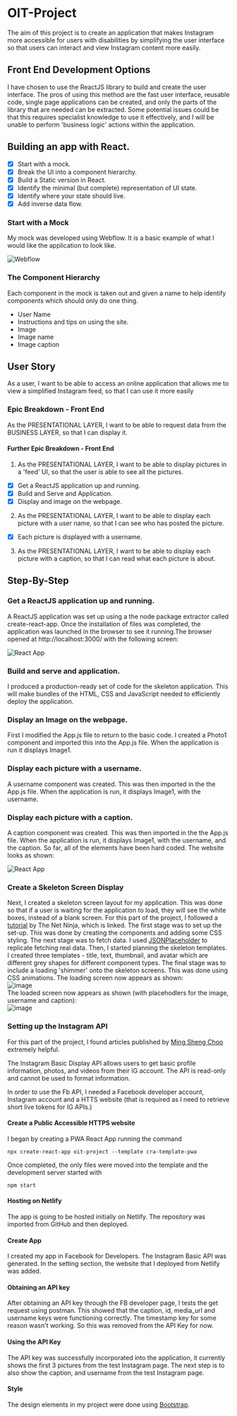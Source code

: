 # OIT-Project

The aim of this project is to create an application that makes Instagram more accessible for users with disabilities by simplifying the user interface so that users can interact and view Instagram content more easily. 

## Front End Development Options

I have chosen to use the ReactJS library to build and create the user interface. The pros of using this method are the fast user interface, reusable code, single page applications can be created, and only the parts of the library that are needed can be extracted. Some potential issues could be that this requires specialist knowledge to use it effectively, and I will be unable to perform 'business logic' actions within the application. 

## Building an app with React. 

- [X] Start with a mock. 
- [X] Break the UI into a component hierarchy. 
- [X] Build a Static version in React.
- [X] Identify the minimal (but complete) representation of UI state. 
- [X] Identify where your state should live. 
- [X] Add inverse data flow. 

### Start with a Mock

My mock was developed using Webflow. It is a basic example of what I would like the application to look like. 

![Webflow](../OIT-Project/oit-project/src/images/webflow.jpg)

### The Component Hierarchy

Each component in the mock is taken out and given a name to help identify components which should only do one thing. 

- User Name
- Instructions and tips on using the site. 
- Image
- Image name
- Image caption

## User Story

As a user, I want to be able to access an online application that allows me to view a simplified Instagram feed, so that I can use it more easily

### Epic Breakdown - Front End

As the PRESENTATIONAL LAYER, I want to be able to request data from the BUSINESS LAYER, so that I can display it.

#### Further Epic Breakdown - Front End

1. As the PRESENTATIONAL LAYER, I want to be able to display pictures in a 'feed' UI, so that the user is able to see all the pictures.

- [X] Get a ReactJS application up and running.
- [X] Build and Serve and Application. 
- [X] Display and image on the webpage.

2. As the PRESENTATIONAL LAYER, I want to be able to display each picture with a user name, so that I can see who has posted the picture.

- [X] Each picture is displayed with a username. 


3. As the PRESENTATIONAL LAYER, I want to be able to display each picture with a caption, so that I can read what each picture is about.

## Step-By-Step

### Get a ReactJS application up and running. 

A ReactJS application was set up using a the node package extractor called create-react-app. Once the installation of files was completed, the application was launched in the browser to see it running.The browser opened at http://localhost:3000/ with the following screen: 

![React App](../oit-project/src/images/react-app.jpg)

### Build and serve and application. 

I produced a production-ready set of code for the skeleton application. This will make bundles of the HTML, CSS and JavaScript needed to efficiently deploy the application. 

### Display an Image on the webpage. 

First I modified the App.js file to return to the basic code. I created a Photo1 component and imported this into the App.js file. When the application is run it displays Image1. 

### Display each picture with a username. 

A username component was created. This was then imported in the the App.js file. When the application is run, it displays Image1, with the username. 

### Display each picture with a caption. 

A caption component was created. This was then imported in the the App.js file. When the application is run, it displays Image1, with the username, and the caption. So far, all of the elements have been hard coded. The website looks as shown: 

![React App](..//OIT-Project/oit-project/src/images/website.jpg)

### Create a Skeleton Screen Display

Next, I created a skeleton screen layout for my application. This was done so that if a user is waiting for the application to load, they will see the white boxes, instead of a blank screen. For this part of the project, I followed a [tutorial](https://www.youtube.com/watch?v=cg_tmJBisp8) by The Net Ninja, which is linked. The first stage was to set up the set-up. This was done by creating the components and adding some CSS styling. The next stage was to fetch data. I used [JSONPlaceholder](https://jsonplaceholder.typicode.com/) to replicate fetching real data.  Then, I started planning the skeleton templates. I created three templates - title, text, thumbnail, and avatar which are different grey shapes for different component types. The final stage was to include a loading 'shimmer' onto the skeleton screens. This was done using CSS animations.
The loading screen now appears as shown: 
</br>
![image](https://user-images.githubusercontent.com/88347024/201534223-87c9fbcf-67c6-4b99-a605-f052ba5eedb6.png)
</br>
The loaded screen now appears as shown (with placehodlers for the image, username and caption):
</br>
![image](https://user-images.githubusercontent.com/88347024/201534237-ba419e97-7b0b-4e8f-a9fe-f196dd393046.png)

### Setting up the Instagram API

For this part of the project, I found articles published by [Ming Sheng Choo](https://cming0721.medium.com/instagram-feeds-with-instagram-api-part-1-create-app-and-token-4a91ee3bd154) extremely helpful. 

The Instagram Basic Display API allows users to get basic profile information, photos, and videos from their IG account. The API is read-only and cannot be used to format information. 

In order to use the Fb API, I needed a Facebook developer account, Instagram account and a HTTS website (that is required as I need to retrieve short live tokens for IG APIs.)

#### Create a Public Accessible HTTPS website

I began by creating a PWA React App running the command 
```
npx create-react-app oit-project --template cra-template-pwa
```
Once completed, the only files were moved into the template and the development server started with
```
npm start
```

#### Hosting on Netlify

The app is going to be hosted initially on Netlify. The repository was imported from GitHub and then deployed. 

#### Create App

I created my app in Facebook for Developers. The Instagram Basic API was generated. In the setting section, the website that I deployed from Netlify was added. 

#### Obtaining an API key

After obtaining an API key through the FB developer page, I tests the get request using postman. This showed that the caption, id, media_url and username keys were functioning correctly. The timestamp key for some reason wasn't working. So this was removed from the API Key for now. 

#### Using the API Key
The API key was successfully incorporated into the application, it currently shows the first 3 pictures from the test Instagram page. The next step is to also show the caption, and username from the test Instagram page. 

#### Style

The design elements in my project were done using [Bootstrap](https://getbootstrap.com/). 